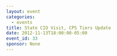 ```yaml
---
layout: event
categories: 
  - events
title: State CIO Visit, CPS Tiers Update
date: 2012-11-13T18:00:00-05:00
event_id: 33
sponsor: None
---
```



